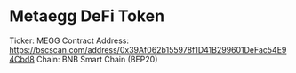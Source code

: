 # Metaegg DeFi Token
Ticker: MEGG
Contract Address: https://bscscan.com/address/0x39Af062b155978f1D41B299601DeFac54E94Cbd8
Chain: BNB Smart Chain (BEP20)
